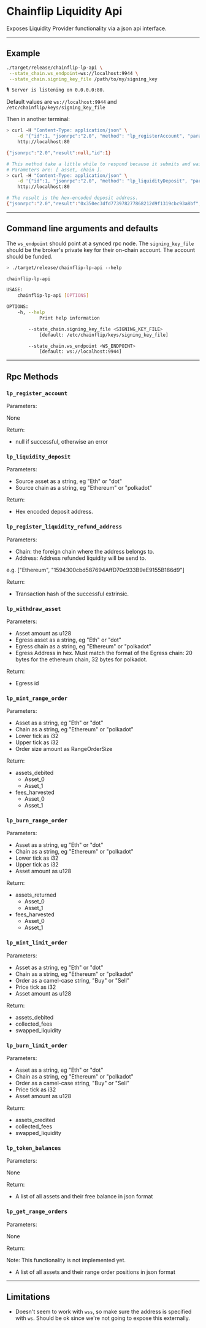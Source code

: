 # Chainflip Liquidity Api

Exposes Liquidity Provider functionality via a json api interface.

-------------

## Example

```sh
./target/release/chainflip-lp-api \
 --state_chain.ws_endpoint=ws://localhost:9944 \
 --state_chain.signing_key_file /path/to/my/signing_key

🎙 Server is listening on 0.0.0.0:80.
```

Default values  are `ws://localhost:9944` and `/etc/chainflip/keys/signing_key_file`

Then in another terminal:

```sh
> curl -H "Content-Type: application/json" \
    -d '{"id":1, "jsonrpc":"2.0", "method": "lp_registerAccount", "params": [0]}' \
    http://localhost:80

{"jsonrpc":"2.0","result":null,"id":1}

# This method take a little while to respond because it submits and waits for finality. So make sure the request doesn't block.
# Parameters are: [ asset, chain ].
> curl -H "Content-Type: application/json" \
    -d '{"id":1, "jsonrpc":"2.0", "method": "lp_liquidityDeposit", "params": ["Eth", "Ethereum"]}' \
    http://localhost:80

# The result is the hex-encoded deposit address.
{"jsonrpc":"2.0","result":"0x350ec3dfd773978277868212d9f1319cbc93a8bf","id":1}

```

-------------

## Command line arguments and defaults

The `ws_endpoint` should point at a synced rpc node.
The `signing_key_file` should be the broker's private key for their on-chain account. The account should be funded.

```sh
> ./target/release/chainflip-lp-api --help

chainflip-lp-api

USAGE:
    chainflip-lp-api [OPTIONS]

OPTIONS:
    -h, --help
            Print help information

        --state_chain.signing_key_file <SIGNING_KEY_FILE>
            [default: /etc/chainflip/keys/signing_key_file]

        --state_chain.ws_endpoint <WS_ENDPOINT>
            [default: ws://localhost:9944]
```

-------------

## Rpc Methods

### `lp_register_account`

Parameters:

None

Return:

- null if successful, otherwise an error

### `lp_liquidity_deposit`

Parameters:

- Source asset as a string, eg "Eth" or "dot"
- Source chain as a string, eg "Ethereum" or "polkadot"

Return:

- Hex encoded deposit address.

### `lp_register_liquidity_refund_address`

Parameters:

- Chain: the foreign chain where the address belongs to.
- Address: Address refunded liquidity will be send to.

e.g. ["Ethereum", "1594300cbd587694AffD70c933B9eE9155B186d9"]

Return:

- Transaction hash of the successful extrinsic.

### `lp_withdraw_asset`

Parameters:

- Asset amount as u128
- Egress asset as a string, eg "Eth" or "dot"
- Egress chain as a string, eg "Ethereum" or "polkadot"
- Egress Address in hex. Must match the format of the Egress chain: 20 bytes for the ethereum chain, 32 bytes for polkadot.

Return:

- Egress id

### `lp_mint_range_order`

Parameters:

- Asset as a string, eg "Eth" or "dot"
- Chain as a string, eg "Ethereum" or "polkadot"
- Lower tick as i32
- Upper tick as i32
- Order size amount as RangeOrderSize

Return:

- assets_debited
  - Asset_0
  - Asset_1
- fees_harvested
  - Asset_0
  - Asset_1

### `lp_burn_range_order`

Parameters:

- Asset as a string, eg "Eth" or "dot"
- Chain as a string, eg "Ethereum" or "polkadot"
- Lower tick as i32
- Upper tick as i32
- Asset amount as u128

Return:

- assets_returned
  - Asset_0
  - Asset_1
- fees_harvested
  - Asset_0
  - Asset_1

### `lp_mint_limit_order`

Parameters:

- Asset as a string, eg "Eth" or "dot"
- Chain as a string, eg "Ethereum" or "polkadot"
- Order as a camel-case string, "Buy" or "Sell"
- Price tick as i32
- Asset amount as u128

Return:

- assets_debited
- collected_fees
- swapped_liquidity

### `lp_burn_limit_order`

Parameters:

- Asset as a string, eg "Eth" or "dot"
- Chain as a string, eg "Ethereum" or "polkadot"
- Order as a camel-case string, "Buy" or "Sell"
- Price tick as i32
- Asset amount as u128

Return:

- assets_credited
- collected_fees
- swapped_liquidity

### `lp_token_balances`

Parameters:

None

Return:

- A list of all assets and their free balance in json format

### `lp_get_range_orders`

Parameters:

None

Return:

Note: This functionality is not implemented yet.

- A list of all assets and their range order positions in json format

-------------

## Limitations

- Doesn't seem to work with `wss`, so make sure the address is specified with `ws`. Should be ok since we're not going to expose this externally.
